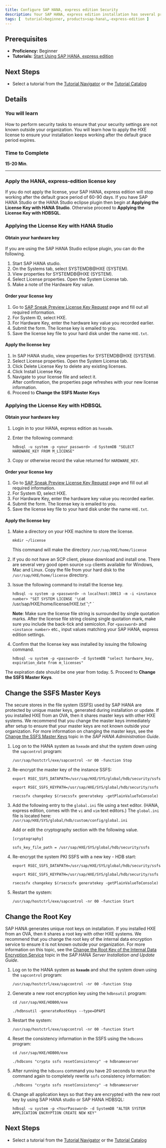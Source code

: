 ```yaml
---
title: Configure SAP HANA, express edition Security
description: Your SAP HANA, express edition installation has several preconfigured security settings. Before using SAP HANA, express edition, complete these security tasks.
tags: [  tutorial>beginner, products>sap-hana\,-express-edition ]
---
```

## Prerequisites  
 - **Proficiency:** Beginner
 - **Tutorials:** [Start Using SAP HANA, express edition](http://go.sap.com/developer/tutorials/hxe-ua-getting-started-vm.html)

## Next Steps
 - Select a tutorial from the [Tutorial Navigator](http://go.sap.com/developer/tutorial-navigator.html) or the [Tutorial Catalog](http://go.sap.com/developer/tutorials.html)

## Details
### You will learn  
How to perform security tasks to ensure that your security settings are not known outside your organization. You will learn how to apply the HXE license to ensure your installation keeps working after the default grace period expires.

### Time to Complete
**15-20 Min**.

---

### Apply the HANA, express-edition license key
If you do not apply the license, your SAP HANA, express edition will stop working after the default grace period of 60-90 days. If you have SAP HANA Studio or the HANA Studio eclipse plugin then begin at **Applying the License Key with HANA Studio**. Otherwise proceed to **Applying the License Key with HDBSQL**.

### Applying the License Key with HANA Studio

#### Obtain your hardware key
If you are using the SAP HANA Studio eclipse plugin, you can do the following.
1. Start SAP HANA studio.
2.	On the Systems tab, select SYSTEMDB@HXE (SYSTEM).
3.	View properties for SYSTEMDB@HXE (SYSTEM).
4.	Select License properties. Open the System License tab.
5.	Make a note of the Hardware Key value.

#### Order your license key
1. Go to [SAP Sneak Preview License Key Request](http://sap.com/minisap) page and fill out all required information.
2.	For System ID, select HXE.
3.	For Hardware Key, enter the hardware key value you recorded earlier.
4.	Submit the form. The license key is emailed to you.
5.  Save the license key file to your hard disk under the name `HXE.txt`.

#### Apply the license key
1.	In SAP HANA studio, view properties for SYSTEMDB@HXE (SYSTEM).
2.	Select License properties. Open the System License tab.
3.	Click Delete License Key to delete any existing licenses.
4.	Click Install License Key.
5.	Navigate to your license file and select it.  
After confirmation, the properties page refreshes with your new license information.
6. Proceed to **Change the SSFS Master Keys**

### Applying the License Key with HDBSQL

#### Obtain your hardware key
1. Login in to your HANA, express edition as `hxeadm`.
2.	Enter the following command:

    `hdbsql -u system -p <your password> -d SystemDB "SELECT HARDWARE_KEY FROM M_LICENSE"`

3.	Copy or otherwise record the value returned for `HARDWARE_KEY`.

#### Order your license key
1. Go to [SAP Sneak Preview License Key Request](http://sap.com/minisap) page and fill out all required information.
2.	For System ID, select HXE.
3.	For Hardware Key, enter the hardware key value you recorded earlier.
4.	Submit the form. The license key is emailed to you.
5.  Save the license key file to your hard disk under the name `HXE.txt`.

#### Apply the license key

1.	Make a directory on your HXE machine to store the license.

    `mkdir ~/license`

    This command will make the directory `/usr/sap/HXE/home/license`
2. If you do not have an SCP client, please download and install one. There are several very good open source `scp` clients available for Windows, Mac and Linux. Copy the file from your hard disk to the `/usr/sap/HXE/home/license` directory.
3. Issue the following command to install the license key.

    `hdbsql -u system -p <password> -n localhost:30013 -m -i <instance number> "SET SYSTEM LICENSE '\`cat /usr/sap/HXE/home/license/HXE.txt\`';" `

    **Note**: Make sure the license file string is surrounded by single quotation marks. After the license file string closing single quotation mark, make sure you include the back-tick and semicolon. For `<password>` and `<instance number>` etc., input values matching your SAP HANA, express edition settings.

4.	Confirm that the license key was installed by issuing the following command.

    `hdbsql -u system -p <password> -d SystemDB "select hardware_key, expiration_date from m_licenses"`

 The expiration date should be one year from today.
5. Proceed to **Change the SSFS Master Keys**.


## Change the SSFS Master Keys
The secure stores in the file system (SSFS) used by SAP HANA are protected by unique master keys, generated during installation or update. If you installed HXE from an OVA, then it shares master keys with other HXE systems. We recommend that you change the master keys immediately after setup to ensure that your master keys are not known outside your organization. For more information on changing the master keys, see the [Change the SSFS Master Keys](https://help.sap.com/saphelp_hanaplatform/helpdata/en/58/1593c48739431caaccc3d2ef55c23f/frameset.htm) topic in the *SAP HANA Administration Guide*.

1. Log on to the HANA system as `hxeadm` and shut the system down using the `sapcontrol` program:

    `/usr/sap/hostctrl/exe/sapcontrol -nr 00 -function Stop`

2. Re-encrypt the master key of the instance SSFS:  

    `export RSEC_SSFS_DATAPATH=/usr/sap/HXE/SYS/global/hdb/security/ssfs`

    `export RSEC_SSFS_KEYPATH=/usr/sap/HXE/SYS/global/hdb/security/ssfs`

    `rsecssfx changekey $(rsecssfx generatekey -getPlainValueToConsole)`

3. Add the following entry to the `global.ini` file using a text editor. (HANA, express edition, comes with the `vi` and `vim` text editors.) The `global.ini` file is located here:    `/usr/sap/HXE/SYS/global/hdb/custom/config/global.ini`

    Add or edit the cryptography section with the following value.

    `[cryptography]`

    `ssfs_key_file_path = /usr/sap/HXE/SYS/global/hdb/security/ssfs`

4. Re-encrypt the system PKI SSFS with a new key - HDB start:  

    `export RSEC_SSFS_DATAPATH=/usr/sap/HXE/SYS/global/hdb/security/ssfs`

    `export RSEC_SSFS_KEYPATH=/usr/sap/HXE/SYS/global/hdb/security/ssfs`

    `rsecssfx changekey $(rsecssfx generatekey -getPlainValueToConsole)`

5.	Restart the system:  

    `/usr/sap/hostctrl/exe/sapcontrol -nr 00 -function Start`


## Change the Root Key
SAP HANA generates unique root keys on installation. If you installed HXE from an OVA, then it shares a root key with other HXE systems. We recommend that you change the root key of the internal data encryption service to ensure it is not known outside your organization. For more information on this topic, see the [Change the Root Key of the Internal Data Encryption Service](https://help.sap.com/saphelp_hanaplatform/helpdata/en/8f/bb69c47c224b3292ba078684f176e3/frameset.htm) topic in the *SAP HANA Server Installation and Update Guide*.

1. Log on to the HANA system as **`hxeadm`** and shut the system down using the `sapcontrol` program:  

    `/usr/sap/hostctrl/exe/sapcontrol -nr 00 -function Stop`

2. Generate a new root encryption key using the `hdbnsutil` program:  

    `cd /usr/sap/HXE/HDB00/exe`

    `./hdbnsutil -generateRootKeys --type=DPAPI`

3. Restart the system:  

    `/usr/sap/hostctrl/exe/sapcontrol -nr 00 -function Start`

4. Reset the consistency information in the SSFS using the `hdbcons` program:  

    `cd /usr/sap/HXE/HDB00/exe`

    `./hdbcons "crypto ssfs resetConsistency" -e hdbnameserver`

5. After running the `hdbcons` command you have 20 seconds to rerun the command again to completely rewrite `ssfs` consistency information:  

    `./hdbcons "crypto ssfs resetConsistency" -e hdbnameserver`

6. Change all application keys so that they are encrypted with the new root key by using SAP HANA studio or SAP HANA HDBSQL:  

    `hdbsql -u system -p <YourPassword> -d SystemDB "ALTER SYSTEM APPLICATION ENCRYPTION CREATE NEW KEY"`


## Next Steps
 - Select a tutorial from the [Tutorial Navigator](http://go.sap.com/developer/tutorial-navigator.html) or the [Tutorial Catalog](http://go.sap.com/developer/tutorials.html)
